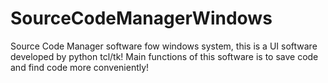 # SourceCodeManagerWindows
Source Code Manager software fow windows system, this is a UI software developed by python tcl/tk!
Main functions of this software is to save code and find code more conveniently!
